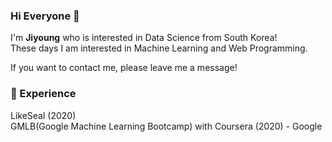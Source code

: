 ### Hi Everyone 👋 <br>
I'm **Jiyoung** who is interested in Data Science from South Korea!<br>
These days I am interested in Machine Learning and Web Programming.<br>

If you want to contact me, please leave me a message!<br>

### 💫 Experience <br>
LikeSeal (2020) <br>
GMLB(Google Machine Learning Bootcamp) with Coursera (2020) - Google <br>
